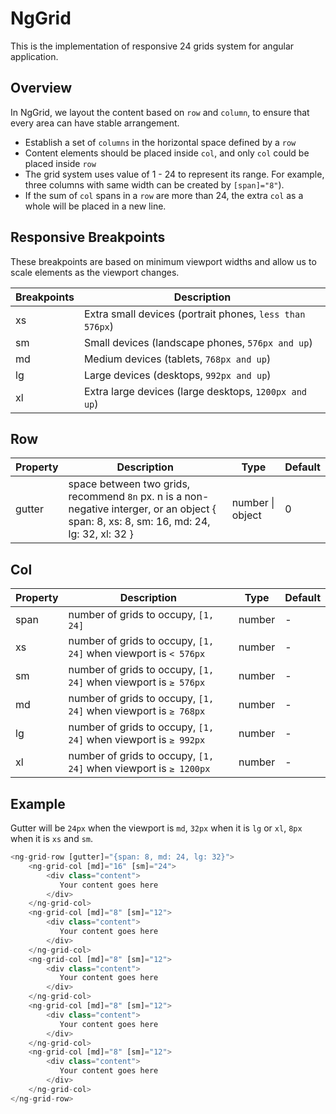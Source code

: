 # NgGrid

This is the implementation of responsive 24 grids system for angular application.

## Overview

In NgGrid, we layout the content based on `row` and `column`, to ensure that every area can have stable arrangement.

- Establish a set of `columns` in the horizontal space defined by a `row`
- Content elements should be placed inside `col`, and only `col` could be placed inside `row`
- The grid system uses value of 1 - 24 to represent its range. For example, three columns with same width can be created by `[span]="8"`).
- If the sum of `col` spans in a `row` are more than 24, the extra `col` as a whole will be placed in a new line.

## Responsive Breakpoints

These breakpoints are based on minimum viewport widths and allow us to scale elements as the viewport changes.

| Breakpoints | Description                                              |
| ----------- | -------------------------------------------------------- |
| xs          | Extra small devices (portrait phones, `less than 576px`) |
| sm          | Small devices (landscape phones, `576px and up`)         |
| md          | Medium devices (tablets, `768px and up`)                 |
| lg          | Large devices (desktops, `992px and up`)                 |
| xl          | Extra large devices (large desktops, `1200px and up`)    |

## Row

| Property | Description                                                                                                                               | Type             | Default |
| -------- | ----------------------------------------------------------------------------------------------------------------------------------------- | ---------------- | ------- |
| gutter   | space between two grids, recommend `8n` px. n is a non-negative interger, or an object { span: 8, xs: 8, sm: 16, md: 24, lg: 32, xl: 32 } | number \| object | 0       |

## Col

| Property | Description                                                      | Type   | Default |
| -------- | ---------------------------------------------------------------- | ------ | ------- |
| span     | number of grids to occupy, `[1, 24]`                             | number | -       |
| xs       | number of grids to occupy, `[1, 24]` when viewport is `< 576px`  | number | -       |
| sm       | number of grids to occupy, `[1, 24]` when viewport is `≥ 576px`  | number | -       |
| md       | number of grids to occupy, `[1, 24]` when viewport is `≥ 768px`  | number | -       |
| lg       | number of grids to occupy, `[1, 24]` when viewport is `≥ 992px`  | number | -       |
| xl       | number of grids to occupy, `[1, 24]` when viewport is `≥ 1200px` | number | -       |

## Example

Gutter will be `24px` when the viewport is `md`, `32px` when it is `lg` or `xl`, `8px` when it is `xs` and `sm`.

```javascript
<ng-grid-row [gutter]="{span: 8, md: 24, lg: 32}">
    <ng-grid-col [md]="16" [sm]="24">
        <div class="content">
           Your content goes here
        </div>
    </ng-grid-col>
    <ng-grid-col [md]="8" [sm]="12">
        <div class="content">
           Your content goes here
        </div>
    </ng-grid-col>
    <ng-grid-col [md]="8" [sm]="12">
        <div class="content">
           Your content goes here
        </div>
    </ng-grid-col>
    <ng-grid-col [md]="8" [sm]="12">
        <div class="content">
           Your content goes here
        </div>
    </ng-grid-col>
    <ng-grid-col [md]="8" [sm]="12">
        <div class="content">
           Your content goes here
        </div>
    </ng-grid-col>
</ng-grid-row>
```
